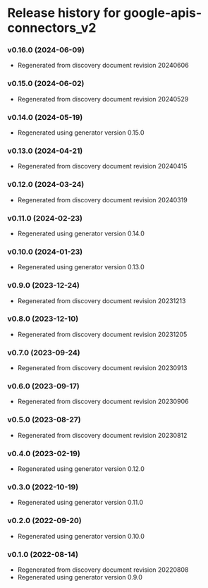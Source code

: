 # Release history for google-apis-connectors_v2

### v0.16.0 (2024-06-09)

* Regenerated from discovery document revision 20240606

### v0.15.0 (2024-06-02)

* Regenerated from discovery document revision 20240529

### v0.14.0 (2024-05-19)

* Regenerated using generator version 0.15.0

### v0.13.0 (2024-04-21)

* Regenerated from discovery document revision 20240415

### v0.12.0 (2024-03-24)

* Regenerated from discovery document revision 20240319

### v0.11.0 (2024-02-23)

* Regenerated using generator version 0.14.0

### v0.10.0 (2024-01-23)

* Regenerated using generator version 0.13.0

### v0.9.0 (2023-12-24)

* Regenerated from discovery document revision 20231213

### v0.8.0 (2023-12-10)

* Regenerated from discovery document revision 20231205

### v0.7.0 (2023-09-24)

* Regenerated from discovery document revision 20230913

### v0.6.0 (2023-09-17)

* Regenerated from discovery document revision 20230906

### v0.5.0 (2023-08-27)

* Regenerated from discovery document revision 20230812

### v0.4.0 (2023-02-19)

* Regenerated using generator version 0.12.0

### v0.3.0 (2022-10-19)

* Regenerated using generator version 0.11.0

### v0.2.0 (2022-09-20)

* Regenerated using generator version 0.10.0

### v0.1.0 (2022-08-14)

* Regenerated from discovery document revision 20220808
* Regenerated using generator version 0.9.0

